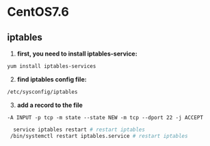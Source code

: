 # CentOS7.6

## iptables

1. **first, you need to install iptables-service:**

~~~bash
yum install iptables-services
~~~

2. **find iptables config file:** 

~~~bash
/etc/sysconfig/iptables
~~~

3. **add a record to the file**

~~~vim
-A INPUT -p tcp -m state --state NEW -m tcp --dport 22 -j ACCEPT
~~~



~~~bash
  service iptables restart # restart iptables
 /bin/systemctl restart iptables.service # restart iptables
~~~

